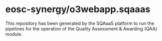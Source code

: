 # eosc-synergy/o3webapp.sqaaas
This repository has been generated by the SQAaaS platform to run the pipelines
for the operation of the
Quality Assessment & Awarding (QAA)
module.